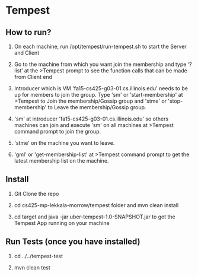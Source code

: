 Tempest
=======

How to run?
-----------
1) On each machine, run /opt/tempest/run-tempest.sh to start the Server and Client

2) Go to the machine from which you want join the membership and type ‘?list’ at the >Tempest prompt to see the function calls that can be made from Client end

3) Introducer which is VM 'fa15-cs425-g03-01.cs.illinois.edu' needs to be up for members to join the group.
Type 'sm' or 'start-membership'  at >Tempest to Join the membership/Gossip group and 'stme' or 'stop-membership' to Leave the membership/Gossip group.  

4) 'sm' at introducer 'fa15-cs425-g03-01.cs.illinois.edu' so others machines can join and execute 'sm' on all machines at >Tempest command prompt to join the group.

5) 'stme' on the machine you want to leave.

6) 'gml' or 'get-membership-list' at >Tempest command prompt to get the latest membership list on the machine. 


Install
-------
1) Git Clone the repo 

2) cd cs425-mp-lekkala-morrow/tempest folder and mvn clean install 

3) cd target and java -jar uber-tempest-1.0-SNAPSHOT.jar to get the Tempest App running on your machine

Run Tests (once you have installed)
-----------------------------------
1) cd ../../tempest-test

2) mvn clean test
